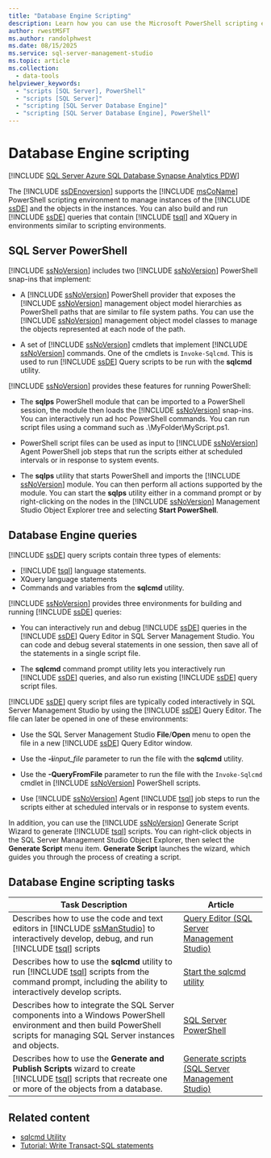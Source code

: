 ```yaml
---
title: "Database Engine Scripting"
description: Learn how you can use the Microsoft PowerShell scripting environment to manage instances of the SQL Server Database Engine, and how you can build and run Database Engine queries that contain Transact-SQL and XQuery.
author: rwestMSFT
ms.author: randolphwest
ms.date: 08/15/2025
ms.service: sql-server-management-studio
ms.topic: article
ms.collection:
  - data-tools
helpviewer_keywords:
  - "scripts [SQL Server], PowerShell"
  - "scripts [SQL Server]"
  - "scripting [SQL Server Database Engine]"
  - "scripting [SQL Server Database Engine], PowerShell"
---
```

# Database Engine scripting

[!INCLUDE [SQL Server Azure SQL Database Synapse Analytics PDW](../includes/applies-to-version/sql-asdb-asdbmi-asa-pdw.md)]

The [!INCLUDE [ssDEnoversion](../includes/ssdenoversion-md.md)] supports the [!INCLUDE [msCoName](../includes/msconame-md.md)] PowerShell scripting environment to manage instances of the [!INCLUDE [ssDE](../includes/ssde-md.md)] and the objects in the instances. You can also build and run [!INCLUDE [ssDE](../includes/ssde-md.md)] queries that contain [!INCLUDE [tsql](../includes/tsql-md.md)] and XQuery in environments similar to scripting environments.

## SQL Server PowerShell

[!INCLUDE [ssNoVersion](../includes/ssnoversion-md.md)] includes two [!INCLUDE [ssNoVersion](../includes/ssnoversion-md.md)] PowerShell snap-ins that implement:

- A [!INCLUDE [ssNoVersion](../includes/ssnoversion-md.md)] PowerShell provider that exposes the [!INCLUDE [ssNoVersion](../includes/ssnoversion-md.md)] management object model hierarchies as PowerShell paths that are similar to file system paths. You can use the [!INCLUDE [ssNoVersion](../includes/ssnoversion-md.md)] management object model classes to manage the objects represented at each node of the path.

- A set of [!INCLUDE [ssNoVersion](../includes/ssnoversion-md.md)] cmdlets that implement [!INCLUDE [ssNoVersion](../includes/ssnoversion-md.md)] commands. One of the cmdlets is `Invoke-Sqlcmd`. This is used to run [!INCLUDE [ssDE](../includes/ssde-md.md)] Query scripts to be run with the **sqlcmd** utility.

[!INCLUDE [ssNoVersion](../includes/ssnoversion-md.md)] provides these features for running PowerShell:

- The **sqlps** PowerShell module that can be imported to a PowerShell session, the module then loads the [!INCLUDE [ssNoVersion](../includes/ssnoversion-md.md)] snap-ins. You can interactively run ad hoc PowerShell commands. You can run script files using a command such as .\MyFolder\MyScript.ps1.

- PowerShell script files can be used as input to [!INCLUDE [ssNoVersion](../includes/ssnoversion-md.md)] Agent PowerShell job steps that run the scripts either at scheduled intervals or in response to system events.

- The **sqlps** utility that starts PowerShell and imports the [!INCLUDE [ssNoVersion](../includes/ssnoversion-md.md)] module. You can then perform all actions supported by the module. You can start the **sqlps** utility either in a command prompt or by right-clicking on the nodes in the [!INCLUDE [ssNoVersion](../includes/ssnoversion-md.md)] Management Studio Object Explorer tree and selecting **Start PowerShell**.

## Database Engine queries

[!INCLUDE [ssDE](../includes/ssde-md.md)] query scripts contain three types of elements:

- [!INCLUDE [tsql](../includes/tsql-md.md)] language statements.
- XQuery language statements
- Commands and variables from the **sqlcmd** utility.

[!INCLUDE [ssNoVersion](../includes/ssnoversion-md.md)] provides three environments for building and running [!INCLUDE [ssDE](../includes/ssde-md.md)] queries:

- You can interactively run and debug [!INCLUDE [ssDE](../includes/ssde-md.md)] queries in the [!INCLUDE [ssDE](../includes/ssde-md.md)] Query Editor in SQL Server Management Studio. You can code and debug several statements in one session, then save all of the statements in a single script file.

- The **sqlcmd** command prompt utility lets you interactively run [!INCLUDE [ssDE](../includes/ssde-md.md)] queries, and also run existing [!INCLUDE [ssDE](../includes/ssde-md.md)] query script files.

[!INCLUDE [ssDE](../includes/ssde-md.md)] query script files are typically coded interactively in SQL Server Management Studio by using the [!INCLUDE [ssDE](../includes/ssde-md.md)] Query Editor. The file can later be opened in one of these environments:

- Use the SQL Server Management Studio **File**/**Open** menu to open the file in a new [!INCLUDE [ssDE](../includes/ssde-md.md)] Query Editor window.

- Use the **-i**_input_file_ parameter to run the file with the **sqlcmd** utility.

- Use the **-QueryFromFile** parameter to run the file with the `Invoke-Sqlcmd` cmdlet in [!INCLUDE [ssNoVersion](../includes/ssnoversion-md.md)] PowerShell scripts.

- Use [!INCLUDE [ssNoVersion](../includes/ssnoversion-md.md)] Agent [!INCLUDE [tsql](../includes/tsql-md.md)] job steps to run the scripts either at scheduled intervals or in response to system events.

In addition, you can use the [!INCLUDE [ssNoVersion](../includes/ssnoversion-md.md)] Generate Script Wizard to generate [!INCLUDE [tsql](../includes/tsql-md.md)] scripts. You can right-click objects in the SQL Server Management Studio Object Explorer, then select the **Generate Script** menu item. **Generate Script** launches the wizard, which guides you through the process of creating a script.

## Database Engine scripting tasks

| Task Description | Article |
| --- | --- |
| Describes how to use the code and text editors in [!INCLUDE [ssManStudio](../includes/ssmanstudio-md.md)] to interactively develop, debug, and run [!INCLUDE [tsql](../includes/tsql-md.md)] scripts | [Query Editor (SQL Server Management Studio)](../f1-help/database-engine-query-editor-sql-server-management-studio.md) |
| Describes how to use the **sqlcmd** utility to run [!INCLUDE [tsql](../includes/tsql-md.md)] scripts from the command prompt, including the ability to interactively develop scripts. | [Start the sqlcmd utility](/sql/tools/sqlcmd/sqlcmd-start-utility) |
| Describes how to integrate the SQL Server components into a Windows PowerShell environment and then build PowerShell scripts for managing SQL Server instances and objects. | [SQL Server PowerShell](/powershell/sql-server/sql-server-powershell) |
| Describes how to use the **Generate and Publish Scripts** wizard to create [!INCLUDE [tsql](../includes/tsql-md.md)] scripts that recreate one or more of the objects from a database. | [Generate scripts (SQL Server Management Studio)](generate-scripts-sql-server-management-studio.md) |

## Related content

- [sqlcmd Utility](/sql/tools/sqlcmd/sqlcmd-utility)
- [Tutorial: Write Transact-SQL statements](/sql/t-sql/tutorial-writing-transact-sql-statements)
